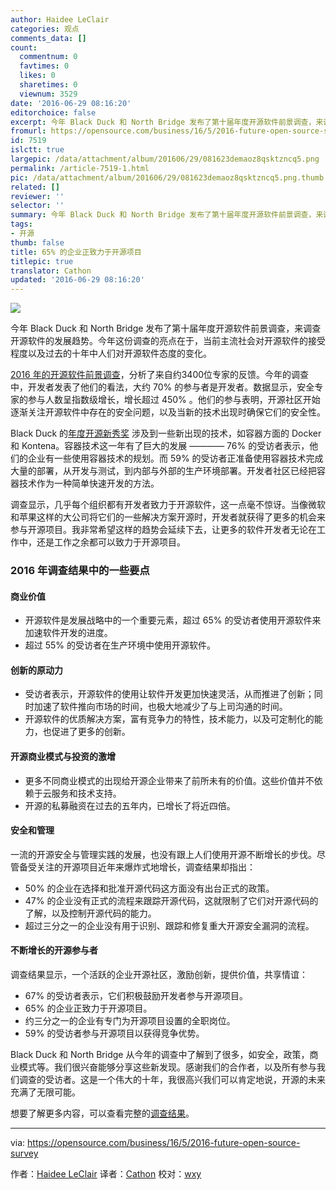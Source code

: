 ```yaml
---
author: Haidee LeClair
categories: 观点
comments_data: []
count:
  commentnum: 0
  favtimes: 0
  likes: 0
  sharetimes: 0
  viewnum: 3529
date: '2016-06-29 08:16:20'
editorchoice: false
excerpt: 今年 Black Duck 和 North Bridge 发布了第十届年度开源软件前景调查，来调查开源软件的发展趋势。今年这份调查的亮点在于，当前主流社会对开源软件的接受程度以及过去的十年中人们对开源软件态度的变化。
fromurl: https://opensource.com/business/16/5/2016-future-open-source-survey
id: 7519
islctt: true
largepic: /data/attachment/album/201606/29/081623demaoz8qsktzncq5.png
permalink: /article-7519-1.html
pic: /data/attachment/album/201606/29/081623demaoz8qsktzncq5.png.thumb.jpg
related: []
reviewer: ''
selector: ''
summary: 今年 Black Duck 和 North Bridge 发布了第十届年度开源软件前景调查，来调查开源软件的发展趋势。今年这份调查的亮点在于，当前主流社会对开源软件的接受程度以及过去的十年中人们对开源软件态度的变化。
tags:
- 开源
thumb: false
title: 65% 的企业正致力于开源项目
titlepic: true
translator: Cathon
updated: '2016-06-29 08:16:20'
---
```


![](/data/attachment/album/201606/29/081623demaoz8qsktzncq5.png)


今年 Black Duck 和 North Bridge 发布了第十届年度开源软件前景调查，来调查开源软件的发展趋势。今年这份调查的亮点在于，当前主流社会对开源软件的接受程度以及过去的十年中人们对开源软件态度的变化。


[2016 年的开源软件前景调查](http://www.slideshare.net/blackducksoftware/2016-future-of-open-source-survey-results)，分析了来自约3400位专家的反馈。今年的调查中，开发者发表了他们的看法，大约 70% 的参与者是开发者。数据显示，安全专家的参与人数呈指数级增长，增长超过 450% 。他们的参与表明，开源社区开始逐渐关注开源软件中存在的安全问题，以及当新的技术出现时确保它们的安全性。


Black Duck 的[年度开源新秀奖](https://info.blackducksoftware.com/OpenSourceRookies2015.html) 涉及到一些新出现的技术，如容器方面的 Docker 和 Kontena。容器技术这一年有了巨大的发展 ———— 76% 的受访者表示，他们的企业有一些使用容器技术的规划。而 59% 的受访者正准备使用容器技术完成大量的部署，从开发与测试，到内部与外部的生产环境部署。开发者社区已经把容器技术作为一种简单快速开发的方法。


调查显示，几乎每个组织都有开发者致力于开源软件，这一点毫不惊讶。当像微软和苹果这样的大公司将它们的一些解决方案开源时，开发者就获得了更多的机会来参与开源项目。我非常希望这样的趋势会延续下去，让更多的软件开发者无论在工作中，还是工作之余都可以致力于开源项目。


### 2016 年调查结果中的一些要点


#### 商业价值


* 开源软件是发展战略中的一个重要元素，超过 65% 的受访者使用开源软件来加速软件开发的进度。
* 超过 55% 的受访者在生产环境中使用开源软件。


#### 创新的原动力


* 受访者表示，开源软件的使用让软件开发更加快速灵活，从而推进了创新；同时加速了软件推向市场的时间，也极大地减少了与上司沟通的时间。
* 开源软件的优质解决方案，富有竞争力的特性，技术能力，以及可定制化的能力，也促进了更多的创新。


#### 开源商业模式与投资的激增


* 更多不同商业模式的出现给开源企业带来了前所未有的价值。这些价值并不依赖于云服务和技术支持。
* 开源的私募融资在过去的五年内，已增长了将近四倍。


#### 安全和管理


一流的开源安全与管理实践的发展，也没有跟上人们使用开源不断增长的步伐。尽管备受关注的开源项目近年来爆炸式地增长，调查结果却指出：


* 50% 的企业在选择和批准开源代码这方面没有出台正式的政策。
* 47% 的企业没有正式的流程来跟踪开源代码，这就限制了它们对开源代码的了解，以及控制开源代码的能力。
* 超过三分之一的企业没有用于识别、跟踪和修复重大开源安全漏洞的流程。


#### 不断增长的开源参与者


调查结果显示，一个活跃的企业开源社区，激励创新，提供价值，共享情谊：


* 67% 的受访者表示，它们积极鼓励开发者参与开源项目。
* 65% 的企业正致力于开源项目。
* 约三分之一的企业有专门为开源项目设置的全职岗位。
* 59% 的受访者参与开源项目以获得竞争优势。


Black Duck 和 North Bridge 从今年的调查中了解到了很多，如安全，政策，商业模式等。我们很兴奋能够分享这些新发现。感谢我们的合作者，以及所有参与我们调查的受访者。这是一个伟大的十年，我很高兴我们可以肯定地说，开源的未来充满了无限可能。


想要了解更多内容，可以查看完整的[调查结果](http://www.slideshare.net/blackducksoftware/2016-future-of-open-source-survey-results%C2%A0)。




---


via: <https://opensource.com/business/16/5/2016-future-open-source-survey>


作者：[Haidee LeClair](https://opensource.com/users/blackduck2016) 译者：[Cathon](https://github.com/Cathon) 校对：[wxy](https://github.com/wxy)